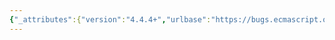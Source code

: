 ```yaml
---
{"_attributes":{"version":"4.4.4+","urlbase":"https://bugs.ecmascript.org/","maintainer":"dherman@mozilla.com"},"bug":{"bug_id":3700,"creation_ts":"2015-01-31 05:52:00 -0800","short_desc":"Various \"then\" clean-ups","delta_ts":"2015-02-02 18:38:47 -0800","product":"Draft for 6th Edition","component":"editorial issue","version":"Rev 31: January 15, 2015 Draft","rep_platform":"All","op_sys":"All","bug_status":"RESOLVED","resolution":"FIXED","priority":"Normal","bug_severity":"normal","everconfirmed":true,"reporter":{"uid":"andrebargull","name":"André Bargull"},"assigned_to":{"uid":"allen","name":"Allen Wirfs-Brock"},"long_desc":[{"commentid":11772,"comment_count":0,"who":{"uid":"andrebargull","name":"André Bargull"},"bug_when":"2015-01-31 05:52:14 -0800","thetext":"Q: I'm not sure whether or not \"then\" should be removed in the entries marked with (*). \n\nAnd the entries marked with (**) definitely need to be changed.\n\n9.1.6.3 ValidateAndApplyPropertyDescriptor (O, P, extensible, Desc, current)\n- step 1: Remove \"then\", add comma (*)\n- step 5: Add comma before \"then\"\n- step 6: Remove \"then\"\n\n9.2.1 [[GetOwnProperty]] (P)\n- step 2.a: Move comma before \"then\"\n\n9.2.2 [[Call]] ( thisArgument, argumentsList)\n- step 9: Remove \"then\", add comma\n\n9.2.11 SetFunctionName (F, name, prefix) Abstract Operation\n- step 3: Remove \"then\", add comma (*)\n\n9.4.4.1 [[GetOwnProperty]] (P)\n- step 3: Remove \"then\", add comma\n\n9.4.5.2 [[HasProperty]](P)\n- step 3.c.iii: Remove \"then\", add comma\n\n9.4.5.3 [[DefineOwnProperty]] ( P, Desc)\n- step 3.c.i: Remove \"then\", add comma\n\n9.4.5.9 IntegerIndexedElementGet ( O, index ) Abstract Operation\n- step 5: Remove \"then\", add comma\n\n9.4.5.10 IntegerIndexedElementSet ( O, index, value ) Abstract Operation\n- step 7: Remove \"then\", add comma\n\n12.3.4.3 Runtime Semantics: EvaluateDirectCall( func, thisValue, arguments, tailPosition )\n- step 8: Remove \"then\", add comma (*)\n\n12.5.4.2 Runtime Semantics: Evaluation\n- step 4: Remove comma after \"then\"\n\n12.14.4 Runtime Semantics: Evaluation\n- step 1: Add comma before \"then\"\n\n12.14.5.3 Runtime Semantics: IteratorDestructuringAssignmentEvaluation\n  AssignmentElement[Yield] : DestructuringAssignmentTarget Initializeropt\n- step 1: Add comma before \"then\"\n- step 8: Add comma before \"then\"\n  AssignmentRestElement[Yield] : ... DestructuringAssignmentTarget\n- step 1: Add comma before \"then\"\n- step 6: Add comma before \"then\"\n\n12.14.5.4 Runtime Semantics: KeyedDestructuringAssignmentEvaluation\nAssignmentElement[Yield] : DestructuringAssignmentTarget  Initializeropt\n- step 1: Add comma before \"then\"\n- step 6: Add comma before \"then\"\n\n13.2.3.6 Runtime Semantics: IteratorBindingInitialization\n  SingleNameBinding : BindingIdentifier Initializer\n- step 8: Change \"then\" to \"return\" (**)\n\n13.2.3.7 Runtime Semantics: KeyedBindingInitialization\n  SingleNameBinding : BindingIdentifier Initializeropt\n- step 6: Change \"then\" to \"return\" (**)\n\n14.5.3 Static Semantics: ConstructorMethod\n  ClassElementList : ClassElement\n- step 1: Remove \"then\", add comma\n  ClassElementList : ClassElementList ClassElement\n- step 3: Remove \"then\", add comma\n\n14.5.10 Static Semantics: NonConstructorMethodDefinitions\n  ClassElementList : ClassElement\n- step 1: Remove \"then\", add comma\n  ClassElementList : ClassElementList ClassElement\n- step 2: Remove \"then\", add comma\n\n15.1.8 Runtime Semantics: GlobalDeclarationInstantiation (script, env)\n- step 12.a: Add comma before \"then\"\n\n15.2.1.11 Static Semantics: LexicallyDeclaredNames\nModuleItem : ExportDeclaration\n- step 1: Remove \"then\", add comma\n\n15.2.1.13 Static Semantics: VarDeclaredNames\n  ModuleItem : ExportDeclaration\n- step 1: Remove \"then\", add comma\n\n15.2.1.14 Static Semantics: VarScopedDeclarations\n  ModuleItem : ExportDeclaration\n- step 1: Remove \"then\", add comma\n\n15.2.1.21 Runtime Semantics: ModuleDeclarationInstantiation( module, realm, moduleSet )\n- step 7.a.iv: Add comma before \"then\"\n\n18.2.1.1 Runtime Semantics: PerformEval( x, evalRealm, strictCaller, direct)\n- step 1: Remove \"then\", add comma (*)\n\n18.2.1.2 Runtime Semantics: EvalDeclarationInstantiation( body, varEnv, lexEnv, strict)\n- step 11.a: Add comma before \"then\"\n\n19.2.1.1.1 RuntimeSemantics: CreateDynamicFunction(constructor, newTarget, kind, args)\n- step 14: Remove \"then\", add comma\n\n20.3.2.1 Date ( year, month [, date [ , hours [ , minutes [ , seconds [ , ms ] ] ] ] ] )\n- steps 3.e, 3.g, 3.i, 3.k, 3.m: Remove \"then\", add comma\n\n20.3.3.4 Date.UTC ( year, month [ , date [ , hours [ , minutes [ , seconds [ , ms ] ] ] ] ] )\n- steps 5, 7, 9, 11, 13: Remove \"then\", add comma\n\n21.1.3.11 String.prototype.match ( regexp )\n- step 4: Remove full stop after comma\n\n21.1.3.14 String.prototype.replace (searchValue, replaceValue )\n- step 4: Remove full stop after comma\n\n21.1.3.15 String.prototype.search ( regexp )\n- step 4: Remove full stop after comma\n- step 5: Remove comma after \"then\"\n\n21.1.3.16 String.prototype.slice ( start, end )\n- step 6: Remove \"then\", add comma\n\n21.1.3.17 String.prototype.split ( separator, limit )\n- step 3.a: Remove comma after \"then\"\n\n21.1.3.17.1 Runtime Semantics: SplitMatch Abstract Operation\n- step 4: Remove \"then\", add comma\n\n21.2.2.5.1 Runtime Semantics: RepeatMatcher Abstract Operation\n- step 2.2: Remove \"then\", add comma\n\n21.2.2.9 AtomEscape\n- step 5: Remove \"then\", add comma\n\n21.2.2.15.1 Runtime Semantics: CharacterRange Abstract Operation\n- step 1: Remove \"then\", add comma\n- step 6: Remove \"then\", add comma\n\n21.2.2.19 ClassEscape\n  ClassEscape :: DecimalEscape\n- step 2: Remove \"then\", add comma\n\n21.2.3.2.2 Runtime Semantics: RegExpInitialize Abstract Operation\n- step 8: Remove \"then\", add comma\n\n21.2.5.2.2 Runtime Semantics: RegExpBuiltinExec ( R, S ) Abstract Operation\n- step 13: Remove \"then\", add comma\n\n21.2.5.11 RegExp.prototype [ @@split ] ( string, limit )\n- step 9: Remove \"then\", add comma\n\n23.1.1.1 Map ( [ iterable ] )\n- step 1: Remove \"then\", add comma\n\n23.1.3.10 get Map.prototype.size\n- step 6.a: Add comma before \"then\"\n\n23.2.3.9 get Set.prototype.size\n- step 6.a: Add comma before \"then\"\n\n23.2.5.2.1 %SetIteratorPrototype%.next ( )\n- step 10.d.i: Move comma before \"then\"\n\n24.3.2 JSON.stringify ( value [ , replacer [ , space ] ] )\n- step 4.b.v.6: Move comma before \"then\"\n- step 4.b.v.7: Move comma before \"then\"\n- steps 5, 5.a, 5.b: Move comma before \"then\"\n- step 6: Add \", then\"\n- step 7: Add \", then\"\n\n24.3.2.1 Runtime Semantics: Str Abstract Operation\n- steps 5, 5.a, 5.b, 5.c: Move comma before \"then\"\n- steps 6, 7, 8: Remove \"then\", add comma\n- step 10: Add \", then\"\n- step 10.a: Remove \"then\", add comma\n- step 11: Remove comma before \"and\"\n\n24.3.2.3 Runtime Semantics: JO Abstract Operation\n- step 1: Remove \"then\", add comma\n\n24.3.2.4 Runtime Semantics: JA Abstract Operation\n- step 1: Remove \"then\", add comma\n\nB.2.1.1 escape (string)\n- step 6.c: Add \"then\"\n\nB.2.4.2 Date.prototype.setYear (year)\n- step 5.c: Remove \"then\", add comma"},{"commentid":11854,"comment_count":1,"who":{"uid":"allen","name":"Allen Wirfs-Brock"},"bug_when":"2015-02-01 14:39:31 -0800","thetext":"fixed inrev32 editor's draft\n\n* I dokn't think we need to use the same then treatment in asserts."},{"commentid":11914,"comment_count":2,"who":{"uid":"allen","name":"Allen Wirfs-Brock"},"bug_when":"2015-02-02 18:38:47 -0800","thetext":"fixed in rev32 draft"}]}}
---
```

